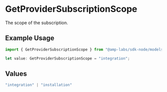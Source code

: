 # GetProviderSubscriptionScope

The scope of the subscription.

## Example Usage

```typescript
import { GetProviderSubscriptionScope } from "@amp-labs/sdk-node/models/operations";

let value: GetProviderSubscriptionScope = "integration";
```

## Values

```typescript
"integration" | "installation"
```